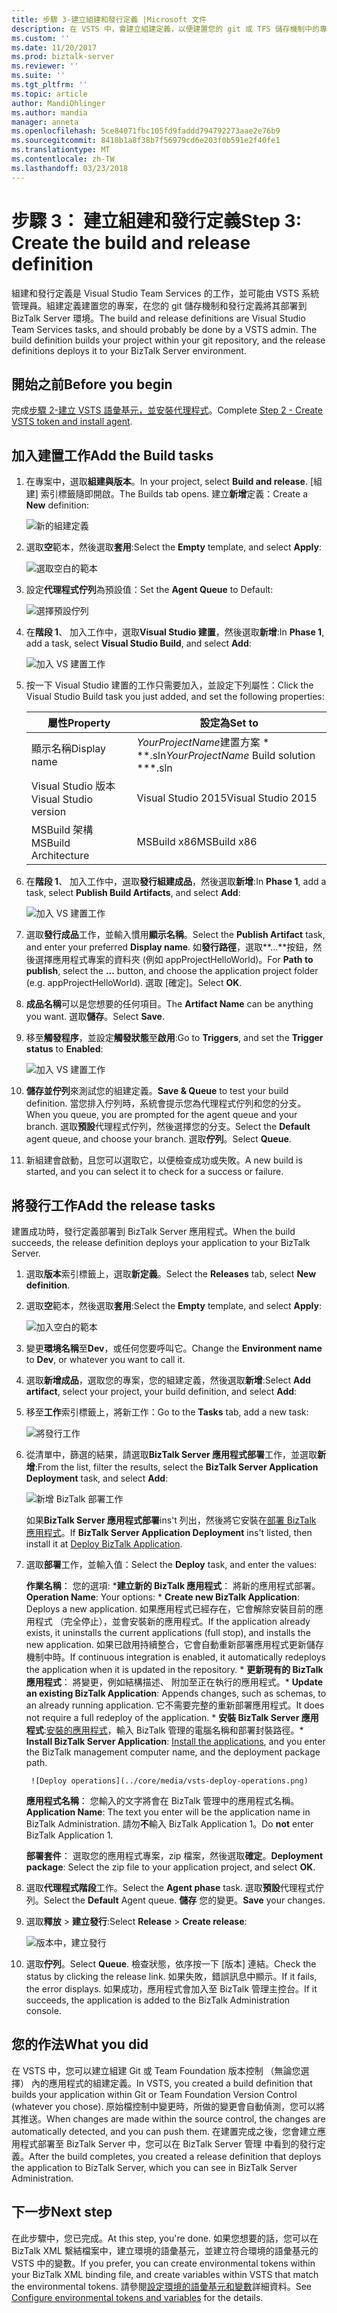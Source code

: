 ```yaml
---
title: 步驟 3-建立組建和發行定義 |Microsoft 文件
description: 在 VSTS 中，會建立組建定義，以便建置您的 git 或 TFS 儲存機制中的專案，然後建立要部署 BizTalk Server 應用程式的發行定義
ms.custom: ''
ms.date: 11/20/2017
ms.prod: biztalk-server
ms.reviewer: ''
ms.suite: ''
ms.tgt_pltfrm: ''
ms.topic: article
author: MandiOhlinger
ms.author: mandia
manager: anneta
ms.openlocfilehash: 5ce84071fbc105fd9faddd794792273aae2e76b9
ms.sourcegitcommit: 8418b1a8f38b7f56979cd6e203f0b591e2f40fe1
ms.translationtype: MT
ms.contentlocale: zh-TW
ms.lasthandoff: 03/23/2018
---
```

# <a name="step-3-create-the-build-and-release-definition"></a><span data-ttu-id="6add4-103">步驟 3： 建立組建和發行定義</span><span class="sxs-lookup"><span data-stu-id="6add4-103">Step 3: Create the build and release definition</span></span>

<span data-ttu-id="6add4-104">組建和發行定義是 Visual Studio Team Services 的工作，並可能由 VSTS 系統管理員。組建定義建置您的專案，在您的 git 儲存機制和發行定義將其部署到 BizTalk Server 環境。</span><span class="sxs-lookup"><span data-stu-id="6add4-104">The build and release definitions are Visual Studio Team Services tasks, and should probably be done by a VSTS admin. The build definition builds your project within your git repository, and the release definitions deploys it to your BizTalk Server environment.</span></span> 

## <a name="before-you-begin"></a><span data-ttu-id="6add4-105">開始之前</span><span class="sxs-lookup"><span data-stu-id="6add4-105">Before you begin</span></span>
<span data-ttu-id="6add4-106">完成[步驟 2-建立 VSTS 語彙基元，並安裝代理程式](feature-pack-create-vsts-token.md)。</span><span class="sxs-lookup"><span data-stu-id="6add4-106">Complete [Step 2 - Create VSTS token and install agent](feature-pack-create-vsts-token.md).</span></span>

## <a name="add-the-build-tasks"></a><span data-ttu-id="6add4-107">加入建置工作</span><span class="sxs-lookup"><span data-stu-id="6add4-107">Add the Build tasks</span></span>
1. <span data-ttu-id="6add4-108">在專案中，選取**組建與版本**。</span><span class="sxs-lookup"><span data-stu-id="6add4-108">In your project, select **Build and release**.</span></span> <span data-ttu-id="6add4-109">[組建] 索引標籤隨即開啟。</span><span class="sxs-lookup"><span data-stu-id="6add4-109">The Builds tab opens.</span></span> <span data-ttu-id="6add4-110">建立**新增**定義：</span><span class="sxs-lookup"><span data-stu-id="6add4-110">Create a **New** definition:</span></span>

    ![新的組建定義](../core/media/vsts-new-definition.png)

2. <span data-ttu-id="6add4-112">選取**空**範本，然後選取**套用**:</span><span class="sxs-lookup"><span data-stu-id="6add4-112">Select the **Empty** template, and select **Apply**:</span></span>  

    ![選取空白的範本](../core/media/vsts-emtpy-template.png)
 
3. <span data-ttu-id="6add4-114">設定**代理程式佇列**為預設值：</span><span class="sxs-lookup"><span data-stu-id="6add4-114">Set the **Agent Queue** to Default:</span></span> 

    ![選擇預設佇列](../core/media/vsts-select-agent-queue.png)

4. <span data-ttu-id="6add4-116">在**階段 1**、 加入工作中，選取**Visual Studio 建置**，然後選取**新增**:</span><span class="sxs-lookup"><span data-stu-id="6add4-116">In **Phase 1**, add a task, select **Visual Studio Build**, and select **Add**:</span></span>

    ![加入 VS 建置工作](../core/media/vsts-add-visual-studio-task.png)

5. <span data-ttu-id="6add4-118">按一下 Visual Studio 建置的工作只需要加入，並設定下列屬性：</span><span class="sxs-lookup"><span data-stu-id="6add4-118">Click the Visual Studio Build task you just added, and set the following properties:</span></span>  

    | <span data-ttu-id="6add4-119">屬性</span><span class="sxs-lookup"><span data-stu-id="6add4-119">Property</span></span> | <span data-ttu-id="6add4-120">設定為</span><span class="sxs-lookup"><span data-stu-id="6add4-120">Set to</span></span> |
    | --- | --- | 
    | <span data-ttu-id="6add4-121">顯示名稱</span><span class="sxs-lookup"><span data-stu-id="6add4-121">Display name</span></span> | <span data-ttu-id="6add4-122">*YourProjectName*建置方案 \* \*\*.sln</span><span class="sxs-lookup"><span data-stu-id="6add4-122">*YourProjectName* Build solution \*\*\*.sln</span></span> | 
    | <span data-ttu-id="6add4-123">Visual Studio 版本</span><span class="sxs-lookup"><span data-stu-id="6add4-123">Visual Studio version</span></span> | <span data-ttu-id="6add4-124">Visual Studio 2015</span><span class="sxs-lookup"><span data-stu-id="6add4-124">Visual Studio 2015</span></span> | 
    | <span data-ttu-id="6add4-125">MSBuild 架構</span><span class="sxs-lookup"><span data-stu-id="6add4-125">MSBuild Architecture</span></span> | <span data-ttu-id="6add4-126">MSBuild x86</span><span class="sxs-lookup"><span data-stu-id="6add4-126">MSBuild x86</span></span> | 

6. <span data-ttu-id="6add4-127">在**階段 1**、 加入工作中，選取**發行組建成品**，然後選取**新增**:</span><span class="sxs-lookup"><span data-stu-id="6add4-127">In **Phase 1**, add a task, select **Publish Build Artifacts**, and select **Add**:</span></span> 

    ![加入 VS 建置工作](../core/media/vsts-add-publish-build-task.png)

7. <span data-ttu-id="6add4-129">選取**發行成品**工作，並輸入慣用**顯示名稱**。</span><span class="sxs-lookup"><span data-stu-id="6add4-129">Select the **Publish Artifact** task, and enter your preferred **Display name**.</span></span> <span data-ttu-id="6add4-130">如**發行路徑**，選取**...**按鈕，然後選擇應用程式專案的資料夾 (例如 appProjectHelloWorld)。</span><span class="sxs-lookup"><span data-stu-id="6add4-130">For **Path to publish**, select the **...**  button, and choose the application project folder (e.g. appProjectHelloWorld).</span></span> <span data-ttu-id="6add4-131">選取 [確定]。</span><span class="sxs-lookup"><span data-stu-id="6add4-131">Select **OK**.</span></span>

8. <span data-ttu-id="6add4-132">**成品名稱**可以是您想要的任何項目。</span><span class="sxs-lookup"><span data-stu-id="6add4-132">The **Artifact Name** can be anything you want.</span></span> <span data-ttu-id="6add4-133">選取**儲存**。</span><span class="sxs-lookup"><span data-stu-id="6add4-133">Select **Save**.</span></span> 

9. <span data-ttu-id="6add4-134">移至**觸發程序**，並設定**觸發狀態**至**啟用**:</span><span class="sxs-lookup"><span data-stu-id="6add4-134">Go to **Triggers**, and set the **Trigger status** to **Enabled**:</span></span>  

    ![加入 VS 建置工作](../core/media/vsts-continuous-integration.png)

10. <span data-ttu-id="6add4-136">**儲存並佇列**來測試您的組建定義。</span><span class="sxs-lookup"><span data-stu-id="6add4-136">**Save & Queue** to test your build definition.</span></span> <span data-ttu-id="6add4-137">當您排入佇列時，系統會提示您為代理程式佇列和您的分支。</span><span class="sxs-lookup"><span data-stu-id="6add4-137">When you queue, you are prompted for the agent queue and your branch.</span></span> <span data-ttu-id="6add4-138">選取**預設**代理程式佇列，然後選擇您的分支。</span><span class="sxs-lookup"><span data-stu-id="6add4-138">Select the **Default** agent queue, and choose your branch.</span></span> <span data-ttu-id="6add4-139">選取**佇列**。</span><span class="sxs-lookup"><span data-stu-id="6add4-139">Select **Queue**.</span></span>  

11. <span data-ttu-id="6add4-140">新組建會啟動，且您可以選取它，以便檢查成功或失敗。</span><span class="sxs-lookup"><span data-stu-id="6add4-140">A new build is started, and you can select it to check for a success or failure.</span></span> 

## <a name="add-the-release-tasks"></a><span data-ttu-id="6add4-141">將發行工作</span><span class="sxs-lookup"><span data-stu-id="6add4-141">Add the release tasks</span></span>

<span data-ttu-id="6add4-142">建置成功時，發行定義部署到 BizTalk Server 應用程式。</span><span class="sxs-lookup"><span data-stu-id="6add4-142">When the build succeeds, the release definition deploys your application to your BizTalk Server.</span></span> 

1. <span data-ttu-id="6add4-143">選取**版本**索引標籤上，選取**新定義**。</span><span class="sxs-lookup"><span data-stu-id="6add4-143">Select the **Releases** tab, select **New definition**.</span></span> 

2. <span data-ttu-id="6add4-144">選取**空**範本，然後選取**套用**:</span><span class="sxs-lookup"><span data-stu-id="6add4-144">Select the **Empty** template, and select **Apply**:</span></span>

    ![加入空白的範本](../core/media/vsts-empty-release-template.png)

3. <span data-ttu-id="6add4-146">變更**環境名稱**至**Dev**，或任何您要呼叫它。</span><span class="sxs-lookup"><span data-stu-id="6add4-146">Change the **Environment name** to **Dev**, or whatever you want to call it.</span></span> 

4. <span data-ttu-id="6add4-147">選取**新增成品**，選取您的專案，您的組建定義，然後選取**新增**:</span><span class="sxs-lookup"><span data-stu-id="6add4-147">Select **Add artifact**, select your project, your build definition, and select **Add**:</span></span> 

5. <span data-ttu-id="6add4-148">移至**工作**索引標籤上，將新工作：</span><span class="sxs-lookup"><span data-stu-id="6add4-148">Go to the **Tasks** tab, add a new task:</span></span> 

    ![將發行工作](../core/media/vsts-new-release-tasks.png)

6. <span data-ttu-id="6add4-150">從清單中，篩選的結果，請選取**BizTalk Server 應用程式部署**工作，並選取**新增**:</span><span class="sxs-lookup"><span data-stu-id="6add4-150">From the list, filter the results, select the **BizTalk Server Application Deployment** task, and select **Add**:</span></span>  

    ![新增 BizTalk 部署工作](../core/media/vsts-biztalk-application-deployment-task.png)

    <span data-ttu-id="6add4-152">如果**BizTalk Server 應用程式部署**ins't 列出，然後將它安裝在[部署 BizTalk 應用程式](https://marketplace.visualstudio.com/items?itemName=ms-biztalk.deploy-biztalk-application)。</span><span class="sxs-lookup"><span data-stu-id="6add4-152">If **BizTalk Server Application Deployment** ins't listed, then install it at [Deploy BizTalk Application](https://marketplace.visualstudio.com/items?itemName=ms-biztalk.deploy-biztalk-application).</span></span>

7. <span data-ttu-id="6add4-153">選取**部署**工作，並輸入值：</span><span class="sxs-lookup"><span data-stu-id="6add4-153">Select the **Deploy** task, and enter the values:</span></span> 

    <span data-ttu-id="6add4-154">**作業名稱**： 您的選項: \***建立新的 BizTalk 應用程式**： 將新的應用程式部署。</span><span class="sxs-lookup"><span data-stu-id="6add4-154">**Operation Name**: Your options: \* **Create new BizTalk Application**: Deploys a new application.</span></span> <span data-ttu-id="6add4-155">如果應用程式已經存在，它會解除安裝目前的應用程式 （完全停止），並會安裝新的應用程式。</span><span class="sxs-lookup"><span data-stu-id="6add4-155">If the application already exists, it uninstalls the current applications (full stop), and installs the new application.</span></span> <span data-ttu-id="6add4-156">如果已啟用持續整合，它會自動重新部署應用程式更新儲存機制中時。</span><span class="sxs-lookup"><span data-stu-id="6add4-156">If continuous integration is enabled, it automatically redeploys the application when it is updated in the repository.</span></span> 
        <span data-ttu-id="6add4-157">\* **更新現有的 BizTalk 應用程式**： 將變更，例如結構描述、 附加至正在執行的應用程式。</span><span class="sxs-lookup"><span data-stu-id="6add4-157">\* **Update an existing BizTalk Application**: Appends changes, such as schemas, to an already running application.</span></span> <span data-ttu-id="6add4-158">它不需要完整的重新部署應用程式。</span><span class="sxs-lookup"><span data-stu-id="6add4-158">It does not require a full redeploy of the application.</span></span>
        <span data-ttu-id="6add4-159">\* **安裝 BizTalk Server 應用程式**:[安裝的應用程式](../core/how-to-install-a-biztalk-application.md)，輸入 BizTalk 管理的電腦名稱和部署封裝路徑。</span><span class="sxs-lookup"><span data-stu-id="6add4-159">\* **Install BizTalk Server Application**: [Install the applications](../core/how-to-install-a-biztalk-application.md), and you enter the BizTalk management computer name, and the deployment package path.</span></span>

        ![Deploy operations](../core/media/vsts-deploy-operations.png)

    <span data-ttu-id="6add4-160">**應用程式名稱**： 您輸入的文字將會在 BizTalk 管理中的應用程式名稱。</span><span class="sxs-lookup"><span data-stu-id="6add4-160">**Application Name**: The text you enter will be the application name in BizTalk Administration.</span></span> <span data-ttu-id="6add4-161">請勿**不**輸入 BizTalk Application 1。</span><span class="sxs-lookup"><span data-stu-id="6add4-161">Do **not** enter BizTalk Application 1.</span></span>

    <span data-ttu-id="6add4-162">**部署套件**： 選取您的應用程式專案，zip 檔案，然後選取**確定**。</span><span class="sxs-lookup"><span data-stu-id="6add4-162">**Deployment package**: Select the zip file to your application project, and select **OK**.</span></span> 

8. <span data-ttu-id="6add4-163">選取**代理程式階段**工作。</span><span class="sxs-lookup"><span data-stu-id="6add4-163">Select the **Agent phase** task.</span></span> <span data-ttu-id="6add4-164">選取**預設**代理程式佇列。</span><span class="sxs-lookup"><span data-stu-id="6add4-164">Select the **Default** Agent queue.</span></span> <span data-ttu-id="6add4-165">**儲存** 您的變更。</span><span class="sxs-lookup"><span data-stu-id="6add4-165">**Save** your changes.</span></span>

9. <span data-ttu-id="6add4-166">選取**釋放** > **建立發行**:</span><span class="sxs-lookup"><span data-stu-id="6add4-166">Select **Release** > **Create release**:</span></span>  

    ![版本中，建立發行](../core/media/vsts-create-release.png)

10. <span data-ttu-id="6add4-168">選取**佇列**。</span><span class="sxs-lookup"><span data-stu-id="6add4-168">Select **Queue**.</span></span> <span data-ttu-id="6add4-169">檢查狀態，依序按一下 [版本] 連結。</span><span class="sxs-lookup"><span data-stu-id="6add4-169">Check the status by clicking the release link.</span></span> <span data-ttu-id="6add4-170">如果失敗，錯誤訊息中顯示。</span><span class="sxs-lookup"><span data-stu-id="6add4-170">If it fails, the error displays.</span></span> <span data-ttu-id="6add4-171">如果成功，應用程式會加入至 BizTalk 管理主控台。</span><span class="sxs-lookup"><span data-stu-id="6add4-171">If it succeeds, the application is added to the BizTalk Administration console.</span></span> 

## <a name="what-you-did"></a><span data-ttu-id="6add4-172">您的作法</span><span class="sxs-lookup"><span data-stu-id="6add4-172">What you did</span></span>

<span data-ttu-id="6add4-173">在 VSTS 中，您可以建立組建 Git 或 Team Foundation 版本控制 （無論您選擇） 內的應用程式的組建定義。</span><span class="sxs-lookup"><span data-stu-id="6add4-173">In VSTS, you created a build definition that builds your application within Git or Team Foundation Version Control (whatever you chose).</span></span> <span data-ttu-id="6add4-174">原始檔控制中變更時，所做的變更會自動偵測，您可以將其推送。</span><span class="sxs-lookup"><span data-stu-id="6add4-174">When changes are made within the source control, the changes are automatically detected, and you can push them.</span></span> <span data-ttu-id="6add4-175">在建置完成之後，您會建立應用程式部署至 BizTalk Server 中，您可以在 BizTalk Server 管理 中看到的發行定義。</span><span class="sxs-lookup"><span data-stu-id="6add4-175">After the build completes, you created a release definition that deploys the application to BizTalk Server, which you can see in BizTalk Server Administration.</span></span> 

## <a name="next-step"></a><span data-ttu-id="6add4-176">下一步</span><span class="sxs-lookup"><span data-stu-id="6add4-176">Next step</span></span>
<span data-ttu-id="6add4-177">在此步驟中，您已完成。</span><span class="sxs-lookup"><span data-stu-id="6add4-177">At this step, you're done.</span></span> <span data-ttu-id="6add4-178">如果您想要的話，您可以在 BizTalk XML 繫結檔案中，建立環境的語彙基元，並建立符合環境的語彙基元的 VSTS 中的變數。</span><span class="sxs-lookup"><span data-stu-id="6add4-178">If you prefer, you can create environmental tokens within your BizTalk XML binding file, and create variables within VSTS that match the environmental tokens.</span></span> <span data-ttu-id="6add4-179">請參閱[設定環境的語彙基元和變數](configure-environmental-tokens-and-variables-for-automatic-deployment.md)詳細資料。</span><span class="sxs-lookup"><span data-stu-id="6add4-179">See [Configure environmental tokens and variables](configure-environmental-tokens-and-variables-for-automatic-deployment.md) for the details.</span></span> 